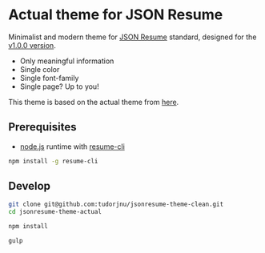 # Actual theme for JSON Resume

Minimalist and modern theme for [JSON Resume](https://jsonresume.org/) standard, designed for
the [v1.0.0 version](https://raw.githubusercontent.com/jsonresume/resume-schema/v1.0.0/schema.json).

- Only meaningful information
- Single color
- Single font-family
- Single page? Up to you!

This theme is based on the actual theme from [here](https://github.com/davcd/jsonresume-theme-actual).

## Prerequisites

- [node.js](https://nodejs.org/en/) runtime with [resume-cli](https://github.com/jsonresume/resume-cli/)

```bash
npm install -g resume-cli
```

## Develop

```bash
git clone git@github.com:tudorjnu/jsonresume-theme-clean.git
cd jsonresume-theme-actual

npm install

gulp
```

